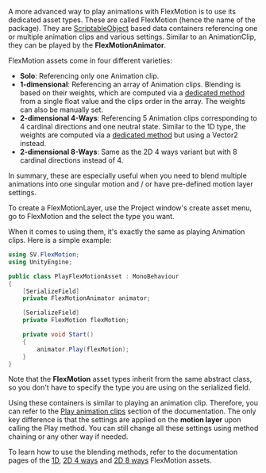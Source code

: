 A more advanced way to play animations with FlexMotion is to use its dedicated asset types. These are called FlexMotion (hence the name of the package). 
They are [ScriptableObject](https://docs.unity3d.com/2023.3/Documentation/Manual/class-ScriptableObject.html) based data containers referencing one or multiple animation clips and various settings.
Similar to an AnimationClip, they can be played by the **FlexMotionAnimator**.

FlexMotion assets come in four different varieties:

- **Solo**: Referencing only one Animation clip.
- **1-dimensional**: Referencing an array of Animation clips. 
Blending is based on their weights, which are computed via a [dedicated method](xref:api-sv.flexmotion.flexmotionlayer.compute1dblendweight(system.single)) from a single float value and the clips order in the array. The weights can also be manually set.
- **2-dimensional 4-Ways**: Referencing 5 Animation clips corresponding to 4 cardinal directions and one neutral state.
Similar to the 1D type, the weights are computed via a [dedicated method](xref:api-sv.flexmotion.flexmotionlayer.Compute2dBlendWeight(vector2)) but using a Vector2 instead. 
- **2-dimensional 8-Ways**: Same as the 2D 4 ways variant but with 8 cardinal directions instead of 4.

In summary, these are especially useful when you need to blend multiple animations into one singular motion and / or have pre-defined motion layer settings.

To create a FlexMotionLayer, use the Project window's create asset menu, go to FlexMotion and the select the type you want.

<?# Figure Src="/img/documentation/use-flexmotion-assets-create.jpg" Class="text-center" /?>

When it comes to using them, it's exactly the same as playing Animation clips.
Here is a simple example:

```csharp
using SV.FlexMotion;
using UnityEngine;

public class PlayFlexMotionAsset : MonoBehaviour
{
    [SerializeField]
    private FlexMotionAnimator animator;

    [SerializeField]
    private FlexMotion flexMotion;

    private void Start()
    {
        animator.Play(flexMotion);
    }
}
```

Note that the **FlexMotion** asset types inherit from the same abstract class, so you don't have to specify the type you are using on the serialized field.

Using these containers is similar to playing an animation clip. Therefore, you can refer to the [Play animation clips](play-animation-clips) section of the documentation.
The only key difference is that the settings are applied on the **motion layer** upon calling the Play method.
You can still change all these settings using method chaining or any other way if needed.

To learn how to use the blending methods, refer to the documentation pages of the [1D](flexmotion-1d), [2D 4 ways](flexmotion-2d-4ways) and [2D 8 ways](flexmotion-2d-8ways) FlexMotion assets.